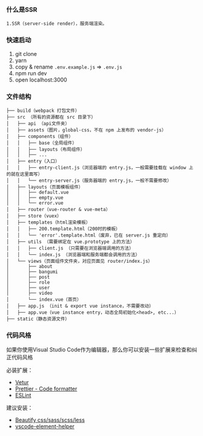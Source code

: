 ### 什么是SSR
    1.SSR（server-side render），服务端渲染。

### 快速启动

1. git clone
2. yarn
3. copy & rename `.env.example.js` => `.env.js`
4. npm run dev
5. open localhost:3000

### 文件结构

``` shell
├── build（webpack 打包文件）
├── src （所有的资源都在 src 目录下）
│   ├── api （api文件夹）
│   ├── assets（图片，global-css，不在 npm 上发布的 vendor-js）
│   ├── components（组件）
│   │   ├── base（全局组件）
│   │   ├── layouts（布局组件）
│   │   ├── ...
│   ├── entry（入口）
│   │   ├── entry-client.js（浏览器端的 entry.js，一般需要挂载在 window 上的就在这里面写）
│   │   └── entry-server.js（服务器端的 entry.js，一般不需要修改）
│   ├── layouts（页面模板组件）
│   │   ├── default.vue
│   │   ├── empty.vue
│   │   └── error.vue
│   ├── router（vue-router & vue-meta）
│   ├── store（vuex）
│   ├── templates（html渲染模板）
│   │   ├── 200.template.html（200时的模板）
│   │   └── 'error'.template.html（废弃，已在 server.js 重定向）
│   ├── utils （需要绑定在 vue.prototype 上的方法）
│   │   ├── client.js （只需要在浏览器端调用的方法）
│   │   └── index.js （浏览器端和服务端都会调用的方法）
│   └── views（页面组件文件夹，对应页面见 router/index.js）
│       ├── about
│       ├── bangumi
│       ├── post
│       ├── role
│       ├── user
│       ├── video
│       └── index.vue（首页）
│   ├── app.js （init & export vue instance，不需要改动）
│   ├── app.vue（vue instance entry，动态全局初始化<head>, etc...）
├── static（静态资源文件）
```
### 代码风格
如果你使用Visual Studio Code作为编辑器，那么你可以安装一些扩展来检查和纠正代码风格

必装扩展：
- [Vetur](https://marketplace.visualstudio.com/items?itemName=octref.vetur)
- [Prettier - Code formatter](https://marketplace.visualstudio.com/items?itemName=esbenp.prettier-vscode)
- [ESLint](https://marketplace.visualstudio.com/items?itemName=dbaeumer.vscode-eslint)

建议安装：
- [Beautify css/sass/scss/less](https://marketplace.visualstudio.com/items?itemName=michelemelluso.code-beautifier)
- [vscode-element-helper](https://marketplace.visualstudio.com/items?itemName=ElemeFE.vscode-element-helper)